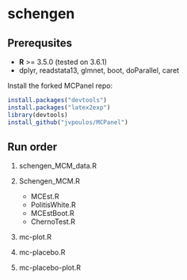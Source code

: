 # schengen
 

Prerequsites
------

* **R** >= 3.5.0 (tested on 3.6.1)
 * dplyr, readstata13, glmnet, boot, doParallel, caret

Install the forked MCPanel repo:
```R
install.packages("devtools")
install.packages("latex2exp")
library(devtools) 
install_github("jvpoulos/MCPanel")
```

Run order
------

1. schengen_MCM_data.R
2. Schengen_MCM.R
	* MCEst.R
	* PolitisWhite.R
	* MCEstBoot.R
	* ChernoTest.R
3. mc-plot.R

4. mc-placebo.R
5. mc-placebo-plot.R